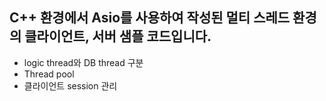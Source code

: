 ## C++ 환경에서 Asio를 사용하여 작성된 멀티 스레드 환경의 클라이언트, 서버 샘플 코드입니다.
- logic thread와 DB thread 구분
- Thread pool
- 클라이언트 session 관리
